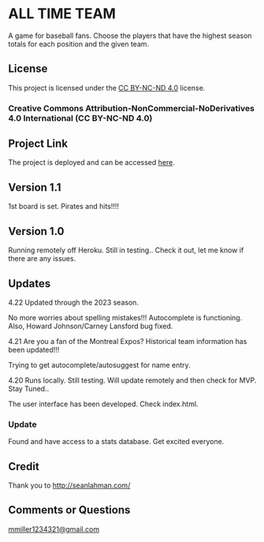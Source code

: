 # ALL TIME TEAM

A game for baseball fans. Choose the players that have the highest season totals for each position and the given team. 


## License

This project is licensed under the [CC BY-NC-ND 4.0](https://creativecommons.org/licenses/by-nc-nd/4.0/) license.

### Creative Commons Attribution-NonCommercial-NoDerivatives 4.0 International (CC BY-NC-ND 4.0)

## Project Link

The project is deployed and can be accessed [here](https://alltimeteam-205f3b996ac7.herokuapp.com/).

## Version 1.1

1st board is set. Pirates and hits!!!!

## Version 1.0

Running remotely off Heroku. Still in testing.. Check it out, let me know if there are any issues. 

## Updates

4.22 Updated through the 2023 season. 

No more worries about spelling mistakes!!! Autocomplete is functioning. Also, Howard Johnson/Carney Lansford bug fixed. 

4.21 Are you a fan of the Montreal Expos? Historical team information has been updated!!!

Trying to get autocomplete/autosuggest for name entry.

4.20 Runs locally. Still testing. Will update remotely and then check for MVP. Stay Tuned..

The user interface has been developed. Check index.html.

### Update 

Found and have access to a stats database. Get excited everyone. 

## Credit

Thank you to http://seanlahman.com/

## Comments or Questions
mmiller1234321@gmail.com


